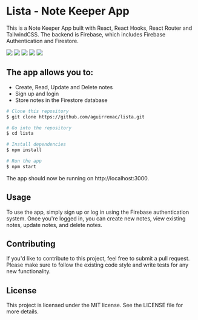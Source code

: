 # Lista - Note Keeper App

This is a Note Keeper App built with React, React Hooks, React Router and TailwindCSS. The backend is Firebase, which includes Firebase Authentication and Firestore.

<img src="https://lh3.googleusercontent.com/0aDUhm2rlUsSbEzjvOV1ER3aP5W3xW_sUoU3ObVJrPxWmqCA7-gdrbp8P13OJSWkNgWMiOauTOOTsd-M7ajNPoQxdDl3K_605oUtltuEMtwsmUsRo7jBrzl9MyDfK_SXQBo190Lc-so5HwxNitgGOrBo7SZW8amBowi1r-KGbpRuZQDcQRPHvuKxds-DrPxLtQbfwAhBGkT105pxLevNE9RFFdo55ZH8RVnyFYdGC2dL2P6Tdr9X7DHsPb8QFJCyZQhCKcPEaRXjx32w5eYs50PpqWQbU4-tmuvxe7ZwY881v3SYXXksIAUzJfFKazmM3kvgQtW2-Fe602XL4U1Dev77SWgRDeiZYRfNifg6woSzSuyR7_VJJCNLNm4UlL-W1D077NhrxAmqoDfoSUwgnthsZ4g_IO55w-XU0XxmPb3Fr3ClZoI_ztEE8n71sj_s7A3QttQnIzDojbI0Cl4FRa8Qo91sOzHbPeAL4TFdXUbXkMYATntzGqFWAZFJtaSycyVqQ_B2iGWfm3N-UfyuUye3fM_Rz_fp69Qei2AmwBUjQW-28rKK0KuWhf-oU--IbCgWqJmsTd52hwNPjl-NeAnEFdICY1LvUCFGZkdhxaOUxvCbxUh0LpXMUYPqs9b3wImu4O5yeC503z4v0zkeKTnSZ9kYEZQ42C8809PSWVa4Fs79L8nyCzh9ZtkcEUoaU5b1ZH0Wh22dSKUKQK-dWeCDO92dk7EMcf8SyHaYPB-Jxa9gh6FbtZoCXGMNdJMWizEy_3mHV_DleDRk7K4HSv0SJBFswRY6aHYi3mVSo64vhpBng3cpZgGyQztAm3V6a0WTasEmmx1l3diZ_NCbvQv_AiTpgZgBk312n06U-bHtjxbQaAu1yofWub0qtWDTkp34OLyb1B7CGhSe3PYj3dSSwjCItEHN4Pobx2Od5Fkm4kFBG9fIzdGUQVZ4c4axAWk_GV-sOzBXG9KVQA=w1917-h952-no?authuser=0">
<img src="https://lh3.googleusercontent.com/1iq4VX8wxfP1vrT2eDq3xQlcVCtJL88b-749XHn1KbF5Xs3iRa2hZ6CnOA5LevnWoDveYBqkSsVPmHY7hpeDyB3LkOJNOBFHeI1F3g2EDIQUFo4wF8N3OT0TC1sBJjXat7d_IAKwnJjsnFZYEHID1ivgP6I5GE1xoqVJxAdF9N_1FP9X9PmkgxppsxwaAF9ONSdTK6h7te1MjCmqCrlLnQRoLG-CZ5WTgxchx3kJlmn0tFBAQU9Jx4CwZ1VivDUqY9ZoewAD0Bw9EudCFltRXLxNPPDcwHMvz5N8E8RksdnazvtNPe5lLuDJMQiUUvGB1GaDzyei5GOwMIy-ZVlu4I29ATTPBCGkhzgILuQNjVnv-ngJbAor0qbtzH7W8qEk4YR-UyYzo28NXiU-YiwclY3yX_pZlwIJ82qXtlngG8ad1_c9P8WAeJkfqRST7bz2MWtf4WhSIA3DCcYA6Apggcs9UKr_U4WL3saMHEJ6yjSN-0xqpKr4YPhdqdf6DU59WIXFHf8EM-XVIo9RgnaB8Oprl3EhfVc1qeCZr8pMLCvHS60xlTBfAtqQi_c6X2A8osO9ZD2rdBCpXhPiJ_jtvW155d7uySYwb_V7XTggO21AtBmUnFA9EL53jSUbJMeQuIQdiOrsrUeXRWQIEHnrzjOobXX3Wq_ipg0MPna5SSNSiLHs91ac6jdbkjc2XpKTXzlq8IRC15wosJ5rlnx4MO55daXOHTy-w9kkRFpWxQlBcxbyquvyUfS_GC5OQ_fkeNq2zlwhKjsmb2Ltf4hY5TWrrGTYpjwWJxI5HaMT4L4SS2eTyyBBF98uMLukfNFuBQaNm-Su2CgSDMa7xj8uCAnrXyOnKdyVdGHajxl0POZJEao2uMZ1oiVo6NDKPHANkLxT6zo91wHDpISNEy2HMs2RU8otLIHn-r_KjpntSSr8-hrG8EFakL4pnzJEmQXLZaFvl53T2FOrP7oXlw=w1916-h959-no?authuser=0">
<img src="https://lh3.googleusercontent.com/pqpnJ3ncm58O5fL1Su5t9On19wQDzbjNuwAyZPguGIH6V7rexAK8N7A9io1MMgmm-eGLT6gc38EkZftZ9PD40xKMicao5bo59ritw6F7u4yHOV0k3FPDQM8Z8TSyHGaisxg2tpYF3v7FJlV1UfD7S-CbMs-Pl1umtUCG6ATwr-ogdXdQisOwtmH0LPs1DT7B__izU1JE3396B52sbiIvVqWNxHmBMrh44qm1ZZgEOgKUQtGhTkZdEPVGeloYmebgkL3m0mCinpVjsQkNvXwoH8mFCXAhG2ghBWGQ7IIgRbIoYUt820S9NvynyEUZG3aubEHX6BdagzEY-1o1bXzS1N9jODk1YuSQHkfnlqkLntxWVFQoHasa9s5uRJjfyfIIGFCuz7osZ7LPFLLhANuiXf3was83oBFCfTCdwuV615nck2RRBiZQLJB430Ic4sCK6IW0OPv66coDERe5qAOOeHsgYmzSa6xhh0XMBSfZwomEoERbNzZsQGODmnjIDBu2cDZul4PWuxCdqEdKjLVuVBZXs_H_PMEeM5LzQm0UCOWFvlzGnnsK8jsxZNgQwVnB4Ma-gzySUwVtSjNYss8SktYrNK-Mgm0dIHV7VTZF-VH1dojlkLikadIvFiUQkIcGsGe4xrxFC6NAYZXjMaU5Co1epfSJjBYL9tIr0sqY0a_LzvmkVtDgj2CZ19DVAOJcCQaHjZ2lwgi0KeS_0kOxh0piHPecOCbN0_LElLfwS7jRokeawISSmnMD6AU6JUpY_xk8Q20n9S-X_nbtAMSqH4elrXi-l7r9ZgBnbwTeApwDuYU5MaUFKwcHHmOcyjpaEPI1KZ0oxziB6vDsP3i9zhB_RGapysAiiPTpQzr_QOEDLU71qDSWHIAZt3Ph36dLmAfwXsHayC8BfC7C6UCjEDtonaf51G_yjosI-njfxTwlpbvu6nCDmlqWBvfOxR7sooOnCtR8JcAOUZmlYg=w1917-h957-no?authuser=0">
<img src="https://lh3.googleusercontent.com/WXUn5bVacWPX8j9QV5rIzaDgvjiv3vxVCc328Kxb2rIenkRnhvIsb9SNvL4FArUgtNPlHcbdvE40hdfC9iNPEeC9KvAMzzw-jvrKptM6e3EasdjShKIjn-vSSP9NmCokoq04YrwX1tc1ohLW9qmL-FKfJxNzAFr1v-Dpbh0LJgAePTW7iN4ZYc_myj6WmlqdJV62r7PsNHhk0Dne-sS7mc1-a0o4zYQ8qB1MYoTeIyjwkl6KT7M1E044gON-z85QcgyGNsoycP4i9CGRdLtj6DYdKSfGzfzUv6gwmIIXfQqwzkJ0RBRzMyIfOkpXv-eh8L5K7QifXfSDa72yx3vVx86EcExi7c9Z590pho70fyxPnAicHKPJVngUneISJCzoRtUQecD2iIAr1S0xgR3qOI7l0kVllkjbXRLnsX7UTm0mwSg4infSto9eA4ZrMHRlzNKHmxtTaBk0xng_AzXmXZSBUMKTU5WA9r1TDBUBRonJs2jIHPnddItYn85_qERs-OkZveeqv5UflDQiYz044qmOaXzkspd4YK8tv-Kb6ipvro9DAPHO9eF75DZGHzaV7AexiOnklFt3wg9JO7z_hki4hphPnIogffBVB13G59d-rq02Wfzop-4-Y0o9K0pkmxEaiyWn1HN5-yvbUsd2eZ0pcUgcZJY3Lrd-fFfztAa0HdTEiXcdRj5qHb6hyYwfR2f3u7iqGsXfpTjwqt-Mux1IHOA0LVlcVEM_GMk7B8HWlBJh0Plec93mVl23azJF2wZFZjKXlmZ8zjdITE3suh94Uo0JWoDl_4C83pBLCWDu7TxgxVJZZ58h7Das5QJwmcqi7rgsTY8RH0gl9CfW7IhcSmxLt_6HqZ856Dax68ey_NJaRQfOLmcp4PFvYsPOilCgkMKCz93Kav6KpgRDJJ4lVqhUQzRkNt2JDRyec-o_fcDAoOIK8p5J-cO03dsCVm5QIAuBY7Y64ralmg=w1919-h952-no?authuser=0">
<img src="https://lh3.googleusercontent.com/JhLcmRuDmRCoHRT4YRk49Gt4T0T3bJOewtnMMHivG3XSpLmOtDACztOvJ3lOzf5r9h3790f_OhlmzcY2VRLoUDAw13VJPYcdtw-0qvfLD5f6OrTW6Dv7UaQs7-ltZqya5LhjK6aANEtW1ewxX9WXQRd3vOb8aXYpuYo-0Hz0UigvXHmaT4H3KztxuSE4Nh8HJTwCPJalJPC3pID3O2v3ZtV9547uMbb9ctEtDBNTAzPDh2q92VCfWvyfTKoovwK-sGaFmUaoM4lhuTeCqGbgwgEJ0tk9eKTBzsCLP-T4wjxCnQvIYgrw8h2b0-YxvpSrCcrKjETYspnjGj3tsFAUq6U7NIkzZJIv2J8ZIuH4DXdjjDUgZUmhhZsaghwk3BII0R_wwJiv5rUJVOgetFB1-ZY1o3Tr35M_5u_3dZKovTYVGZ39wSOP0RQ9p_3sp7wqMHdEOGB6yISr61dVMfZfvqxqScpWW2wP3ve3DgmLvOh5xSYDM3ljRjr4LVqVcw42226QJ0jowFSTfj_5aSgD_zqChjQWk1cb5nNL2Ai_ENRkVSyF3UOlXx8Zs29sXoGOytjktKOmw0RK_NarewzaPmP4LmliJgGRLuZJQCuTLROvCnDxBHHKyHdB2zEBYR9_8mzhJGD8ZTVrXCfk7gxVkcTjlvWZ0h9ASIf-pzIvFj0r1YN8UNmDTlkBaZMxPSR6nNQCLvs_3ngaSvSGRX7egzF8IgpP2Q_KrS172oven0OHj31Svx5gDMZKjrl7K1VsZZ5hqKJ1NQ2k3cVWqYLrbfSMG4IBZPglhTNnv_TVKvoTqviSfPScbdJNW9jDy8iOJ8VO8jm2hBswE6evTqAdXP9MHdRnXC0maPu1c9Tjvl6GWiIAzOkPy7SZ2iVitB98hWr1F5WsFOKvXqLOk3Ryg97O5IkdsPQuaWRpLujLGVdbBEbOSJ615Po6HBD7M9F808ZlfW3_n8yN2Q8bYw=w1917-h956-no?authuser=0">



## The app allows you to:

* Create, Read, Update and Delete notes
* Sign up and login
* Store notes in the Firestore database

```bash
# Clone this repository
$ git clone https://github.com/aguirremac/lista.git

# Go into the repository
$ cd lista

# Install dependencies
$ npm install

# Run the app
$ npm start
```

The app should now be running on http://localhost:3000.

## Usage
To use the app, simply sign up or log in using the Firebase authentication system. Once you're logged in, you can create new notes, view existing notes, update notes, and delete notes.

## Contributing
If you'd like to contribute to this project, feel free to submit a pull request. Please make sure to follow the existing code style and write tests for any new functionality.

## License
This project is licensed under the MIT license. See the LICENSE file for more details.
